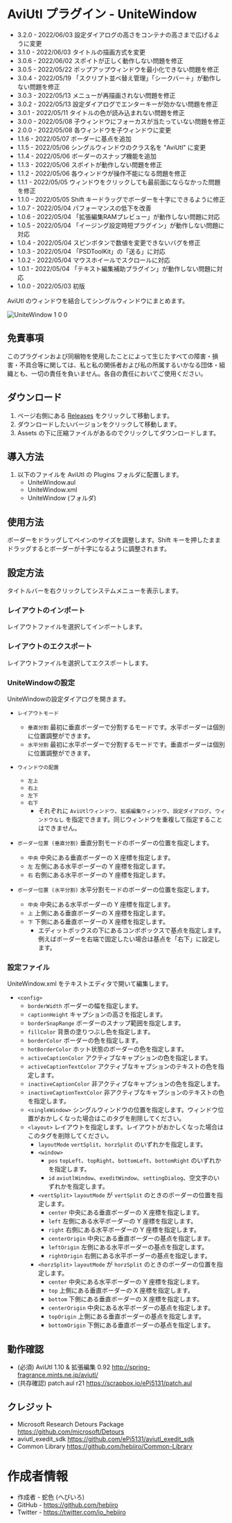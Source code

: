 # AviUtl プラグイン - UniteWindow

* 3.2.0 - 2022/06/03 設定ダイアログの高さをコンテナの高さまで広げるように変更
* 3.1.0 - 2022/06/03 タイトルの描画方式を変更
* 3.0.6 - 2022/06/02 スポイトが正しく動作しない問題を修正
* 3.0.5 - 2022/05/22 ポップアップウィンドウを最小化できない問題を修正
* 3.0.4 - 2022/05/19 「スクリプト並べ替え管理」「シークバー＋」が動作しない問題を修正
* 3.0.3 - 2022/05/13 メニューが再描画されない問題を修正
* 3.0.2 - 2022/05/13 設定ダイアログでエンターキーが効かない問題を修正
* 3.0.1 - 2022/05/11 タイトルの色が読み込まれない問題を修正
* 3.0.0 - 2022/05/08 子ウィンドウにフォーカスが当たっていない問題を修正
* 2.0.0 - 2022/05/08 各ウィンドウを子ウィンドウに変更
* 1.1.6 - 2022/05/07 ボーダーに基点を追加
* 1.1.5 - 2022/05/06 シングルウィンドウのクラス名を "AviUtl" に変更
* 1.1.4 - 2022/05/06 ボーダーのスナップ機能を追加
* 1.1.3 - 2022/05/06 スポイトが動作しない問題を修正
* 1.1.2 - 2022/05/06 各ウィンドウが操作不能になる問題を修正
* 1.1.1 - 2022/05/05 ウィンドウをクリックしても最前面にならなかった問題を修正
* 1.1.0 - 2022/05/05 Shift キードラッグでボーダーを十字にできるように修正
* 1.0.7 - 2022/05/04 パフォーマンスの低下を改善
* 1.0.6 - 2022/05/04 「拡張編集RAMプレビュー」が動作しない問題に対応
* 1.0.5 - 2022/05/04 「イージング設定時短プラグイン」が動作しない問題に対応
* 1.0.4 - 2022/05/04 スピンボタンで数値を変更できないバグを修正
* 1.0.3 - 2022/05/04 「PSDToolKit」の「送る」に対応
* 1.0.2 - 2022/05/04 マウスホイールでスクロールに対応
* 1.0.1 - 2022/05/04 「テキスト編集補助プラグイン」が動作しない問題に対応
* 1.0.0 - 2022/05/03 初版

AviUtl のウィンドウを結合してシングルウィンドウにまとめます。

![UniteWindow 1 0 0](https://user-images.githubusercontent.com/96464759/166472528-057c3fff-f724-40d2-9692-8a647e966f80.jpg)

## 免責事項

このプラグインおよび同梱物を使用したことによって生じたすべての障害・損害・不具合等に関しては、私と私の関係者および私の所属するいかなる団体・組織とも、一切の責任を負いません。各自の責任においてご使用ください。

## ダウンロード

1. ページ右側にある [Releases](/../../releases) をクリックして移動します。
2. ダウンロードしたいバージョンをクリックして移動します。
3. Assets の下に圧縮ファイルがあるのでクリックしてダウンロードします。

## 導入方法

1. 以下のファイルを AviUtl の Plugins フォルダに配置します。
	* UniteWindow.aul
	* UniteWindow.xml
	* UniteWindow (フォルダ)

## 使用方法

ボーダーをドラッグしてペインのサイズを調整します。Shift キーを押したままドラッグするとボーダーが十字になるように調整されます。

## 設定方法

タイトルバーを右クリックしてシステムメニューを表示します。

### レイアウトのインポート

レイアウトファイルを選択してインポートします。

### レイアウトのエクスポート

レイアウトファイルを選択してエクスポートします。

### UniteWindowの設定

UniteWindowの設定ダイアログを開きます。

* ```レイアウトモード```
	* ```垂直分割``` 最初に垂直ボーダーで分割するモードです。水平ボーダーは個別に位置調整ができます。
	* ```水平分割``` 最初に水平ボーダーで分割するモードです。垂直ボーダーは個別に位置調整ができます。

* ```ウィンドウの配置```
	* ```左上```
	* ```右上```
	* ```左下```
	* ```右下```
		* それぞれに ```AviUtlウィンドウ```、```拡張編集ウィンドウ```、```設定ダイアログ```、```ウィンドウなし``` を指定できます。同じウィンドウを重複して指定することはできません。

* ```ボーダー位置 (垂直分割)``` 垂直分割モードのボーダーの位置を指定します。
	* ```中央``` 中央にある垂直ボーダーの X 座標を指定します。
	* ```左``` 左側にある水平ボーダーの Y 座標を指定します。
	* ```右``` 右側にある水平ボーダーの Y 座標を指定します。

* ```ボーダー位置 (水平分割)``` 水平分割モードのボーダーの位置を指定します。
	* ```中央``` 中央にある水平ボーダーの Y 座標を指定します。
	* ```上``` 上側にある垂直ボーダーの X 座標を指定します。
	* ```下``` 下側にある垂直ボーダーの X 座標を指定します。
		* エディットボックスの下にあるコンボボックスで基点を指定します。例えばボーダーを右端で固定したい場合は基点を「右下」に設定します。

### 設定ファイル

UniteWindow.xml をテキストエディタで開いて編集します。

* ```<config>```
	* ```borderWidth``` ボーダーの幅を指定します。
	* ```captionHeight``` キャプションの高さを指定します。
	* ```borderSnapRange``` ボーダーのスナップ範囲を指定します。
	* ```fillColor``` 背景の塗りつぶし色を指定します。
	* ```borderColor``` ボーダーの色を指定します。
	* ```hotBorderColor``` ホット状態のボーダーの色を指定します。
	* ```activeCaptionColor``` アクティブなキャプションの色を指定します。
	* ```activeCaptionTextColor``` アクティブなキャプションのテキストの色を指定します。
	* ```inactiveCaptionColor``` 非アクティブなキャプションの色を指定します。
	* ```inactiveCaptionTextColor``` 非アクティブなキャプションのテキストの色を指定します。
	* ```<singleWindow>``` シングルウィンドウの位置を指定します。ウィンドウ位置がおかしくなった場合はこのタグを削除してください。
	* ```<layout>``` レイアウトを指定します。レイアウトがおかしくなった場合はこのタグを削除してください。
		* ```layoutMode``` ```vertSplit```、```horzSplit``` のいずれかを指定します。
		* ```<window>```
			* ```pos``` ```topLeft```、```topRight```、```bottomLeft```、```bottomRight``` のいずれかを指定します。
			* ```id``` ```aviutlWindow```、```exeditWindow```、```settingDialog```、空文字のいずれかを指定します。
		* ```<vertSplit>``` ```layoutMode``` が ```vertSplit``` のときのボーダーの位置を指定します。
			* ```center``` 中央にある垂直ボーダーの X 座標を指定します。
			* ```left``` 左側にある水平ボーダーの Y 座標を指定します。
			* ```right``` 右側にある水平ボーダーの Y 座標を指定します。
			* ```centerOrigin``` 中央にある垂直ボーダーの基点を指定します。
			* ```leftOrigin``` 左側にある水平ボーダーの基点を指定します。
			* ```rightOrigin``` 右側にある水平ボーダーの基点を指定します。
		* ```<horzSplit>``` ```layoutMode``` が ```horzSplit``` のときのボーダーの位置を指定します。
			* ```center``` 中央にある水平ボーダーの Y 座標を指定します。
			* ```top``` 上側にある垂直ボーダーの X 座標を指定します。
			* ```bottom``` 下側にある垂直ボーダーの X 座標を指定します。
			* ```centerOrigin``` 中央にある水平ボーダーの基点を指定します。
			* ```topOrigin``` 上側にある垂直ボーダーの基点を指定します。
			* ```bottomOrigin``` 下側にある垂直ボーダーの基点を指定します。

## 動作確認

* (必須) AviUtl 1.10 & 拡張編集 0.92 http://spring-fragrance.mints.ne.jp/aviutl/
* (共存確認) patch.aul r21 https://scrapbox.io/ePi5131/patch.aul

## クレジット

* Microsoft Research Detours Package https://github.com/microsoft/Detours
* aviutl_exedit_sdk https://github.com/ePi5131/aviutl_exedit_sdk
* Common Library https://github.com/hebiiro/Common-Library

# 作成者情報
 
* 作成者 - 蛇色 (へびいろ)
* GitHub - https://github.com/hebiiro
* Twitter - https://twitter.com/io_hebiiro
